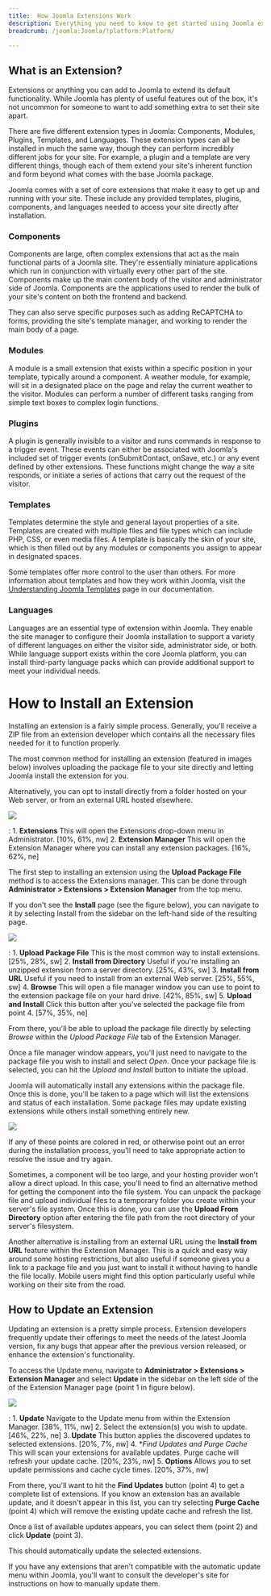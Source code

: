 ```yaml
---
title:  How Joomla Extensions Work
description: Everything you need to know to get started using Joomla extensions.
breadcrumb: /joomla:Joomla/!platform:Platform/

---
```


What is an Extension?
-----
Extensions or anything you can add to Joomla to extend its default functionality. While Joomla has plenty of useful features out of the box, it's not uncommon for someone to want to add something extra to set their site apart. 

There are five different extension types in Joomla: Components, Modules, Plugins, Templates, and Languages. These extension types can all be installed in much the same way, though they can perform incredibly different jobs for your site. For example, a plugin and a template are very different things, though each of them extend your site's inherent function and form beyond what comes with the base Joomla package.

Joomla comes with a set of core extensions that make it easy to get up and running with your site. These include any provided templates, plugins, components, and languages needed to access your site directly after installation.

### Components
Components are large, often complex extensions that act as the main functional parts of a Joomla site. They're essentially miniature applications which run in conjunction with virtually every other part of the site. Components make up the main content body of the visitor and administrator side of Joomla. Components are the applications used to render the bulk of your site's content on both the frontend and backend.

They can also serve specific purposes such as adding ReCAPTCHA to forms, providing the site's template manager, and working to render the main body of a page.

### Modules
A module is a small extension that exists within a specific position in your template, typically around a component. A weather module, for example, will sit in a designated place on the page and relay the current weather to the visitor. Modules can perform a number of different tasks ranging from simple text boxes to complex login functions.

### Plugins
A plugin is generally invisible to a visitor and runs commands in response to a trigger event. These events can either be associated with Joomla's included set of trigger events (onSubmitContact, onSave, etc.) or any event defined by other extensions. These functions might change the way a site responds, or initiate a series of actions that carry out the request of the visitor.

### Templates
Templates determine the style and general layout properties of a site. Templates are created with multiple files and file types which can include PHP, CSS, or even media files. A template is basically the skin of your site, which is then filled out by any modules or components you assign to appear in designated spaces. 

Some templates offer more control to the user than others. For more information about templates and how they work within Joomla, visit the [Understanding Joomla Templates][joomla-templates] page in our documentation.

### Languages
Languages are an essential type of extension within Joomla. They enable the site manager to configure their Joomla installation to support a variety of different languages on either the visitor side, administrator side, or both. While language support exists within the core Joomla platform, you can install third-party language packs which can provide additional support to meet your individual needs.

How to Install an Extension
=====
Installing an extension is a fairly simple process. Generally, you'll receive a ZIP file from an extension developer which contains all the necessary files needed for it to function properly.

The most common method for installing an extension (featured in images below) involves uploading the package file to your site directly and letting Joomla install the extension for you. 

Alternatively, you can opt to install directly from a folder hosted on your Web server, or from an external URL hosted elsewhere. 

![][upload_extension1]

:   1. **Extensions** This will open the Extensions drop-down menu in Administrator. [10%, 61%, nw]
    2. **Extension Manager** This will open the Extension Manager where you can install any extension packages. [16%, 62%, ne]

The first step to installing an extension using the **Upload Package File** method is to access the Extensions manager. This can be done through **Administrator > Extensions > Extension Manager** from the top menu.

If you don't see the **Install** page (see the figure below), you can navigate to it by selecting Install from the sidebar on the left-hand side of the resulting page.

![][upload_extension2]

:   1. **Upload Package File** This is the most common way to install extensions. [25%, 28%, sw]
    2. **Install from Directory** Useful if you're installing an unzipped extension from a server directory. [25%, 43%, sw]
    3. **Install from URL** Useful if you need to install from an external Web server. [25%, 55%, sw]
    4. **Browse** This will open a file manager window you can use to point to the extension package file on your hard drive. [42%, 85%, sw]
    5. **Upload and Install** Click this button after you've selected the package file from point 4. [57%, 35%, ne]

From there, you'll be able to upload the package file directly by selecting *Browse* within the *Upload Package File* tab of the Extension Manager. 

Once a file manager window appears, you'll just need to navigate to the package file you wish to install and select *Open*. Once your package file is selected, you can hit the *Upload and Install* button to initiate the upload.

Joomla will automatically install any extensions within the package file. Once this is done, you'll be taken to a page which will list the extensions and status of each installation. Some package files may update existing extensions while others install something entirely new.

![][upload_extension3]

If any of these points are colored in red, or otherwise point out an error during the installation process, you'll need to take appropriate action to resolve the issue and try again.

Sometimes, a component will be too large, and your hosting provider won't allow a direct upload. In this case, you'll need to find an alternative method for getting the component into the file system. You can unpack the package file and upload individual files to a temporary folder you create within your server's file system. Once this is done, you can use the **Upload From Directory** option after entering the file path from the root directory of your server's filesystem. 

Another alternative is installing from an external URL using the **Install from URL** feature within the Extension Manager. This is a quick and easy way around some hosting restrictions, but also useful if someone gives you a link to a package file and you just want to install it without having to handle the file locally. Mobile users might find this option particularly useful while working on their site from the road.


How to Update an Extension
-----
Updating an extension is a pretty simple process. Extension developers frequently update their offerings to meet the needs of the latest Joomla version, fix any bugs that appear after the previous version released, or enhance the extension's functionality. 

To access the Update menu, navigate to **Administrator > Extensions > Extension Manager** and select **Update** in the sidebar on the left side of the of the Extension Manager page (point 1 in figure below).

![][update_extension1]

:   1. **Update** Navigate to the Update menu from within the Extension Manager. [38%, 11%, nw]
    2. Select the extension(s) you wish to update. [46%, 22%, ne]
    3. **Update** This button applies the discovered updates to selected extensions. [20%, 7%, nw]
    4. **Find Updates and Purge Cache* This will scan your extensions for available updates. Purge cache will refresh your update cache. [20%, 23%, nw]
    5. **Options** Allows you to set update permissions and cache cycle times. [20%, 37%, nw]

From there, you'll want to hit the **Find Updates** button (point 4) to get a complete list of extensions. If you know an extension has an available update, and it doesn't appear in this list, you can try selecting **Purge Cache** (point 4) which will remove the existing update cache and refresh the list.

Once a list of available updates appears, you can select them (point 2) and click **Update** (point 3).

This should automatically update the selected extensions.

If you have any extensions that aren't compatible with the automatic update menu within Joomla, you'll want to consult the developer's site for instructions on how to manually update them.

[joomla-templates]: templates.md
[upload_extension1]: assets/upload_extension1.png
[upload_extension2]: assets/upload_extension2.png
[upload_extension3]: assets/upload_extension3.png
[update_extension1]: assets/update_extension1.png